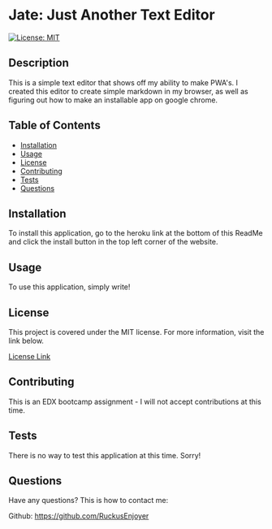 
# Jate: Just Another Text Editor
[![License: MIT](https://img.shields.io/badge/License-MIT-yellow.svg)](https://opensource.org/licenses/MIT)
## Description

This is a simple text editor that shows off my ability to make PWA's. I created this editor to create simple markdown in my browser, as well as figuring out how to make an installable app on google chrome.
    
## Table of Contents

- [Installation](#Installation)
- [Usage](#Usage)
- [License](#License)
- [Contributing](#Contributing)
- [Tests](#Tests)
- [Questions](#Questions)
    
## Installation

To install this application, go to the heroku link at the bottom of this ReadMe and click the install button in the top left corner of the website.

## Usage
    
To use this application, simply write!

## License

This project is covered under the MIT license. For more information, visit the link below.

[License Link](./LICENSE)

## Contributing

This is an EDX bootcamp assignment - I will not accept contributions at this time.
    
## Tests

There is no way to test this application at this time. Sorry!
    
## Questions

Have any questions? This is how to contact me:

Github: https://github.com/RuckusEnjoyer